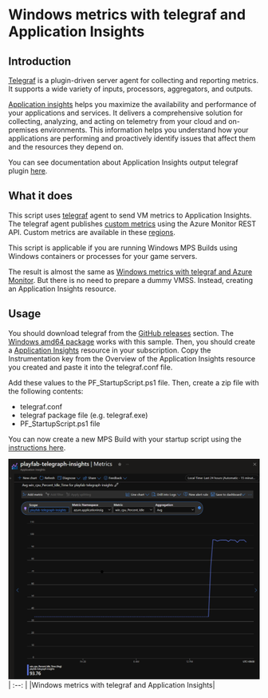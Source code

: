 # Windows metrics with telegraf and Application Insights

## Introduction

[Telegraf](https://github.com/influxdata/telegraf) is a plugin-driven server agent for collecting and reporting metrics. It supports a wide variety of inputs, processors, aggregators, and outputs. 

[Application insights](https://learn.microsoft.com/en-us/azure/azure-monitor/app/app-insights-overview) helps you maximize the availability and performance of your applications and services. It delivers a comprehensive solution for collecting, analyzing, and acting on telemetry from your cloud and on-premises environments. This information helps you understand how your applications are performing and proactively identify issues that affect them and the resources they depend on.

You can see documentation about Application Insights output telegraf plugin [here](https://github.com/influxdata/telegraf/blob/master/plugins/outputs/application_insights/README.md).

## What it does

This script uses [telegraf](https://www.influxdata.com/time-series-platform/telegraf/) agent to send VM metrics to Application Insights. The telegraf agent publishes [custom metrics](https://docs.microsoft.com/en-us/azure/azure-monitor/platform/metrics-custom-overview) using the Azure Monitor REST API. Custom metrics are available in these [regions](https://docs.microsoft.com/en-us/azure/azure-monitor/platform/metrics-custom-overview#supported-regions).

This script is applicable if you are running Windows MPS Builds using Windows containers or processes for your game servers.

The result is almost the same as [Windows metrics with telegraf and Azure Monitor](../windows_metrics_telegraf_azuremonitor/README.md).
But there is no need to prepare a dummy VMSS.
Instead, creating an Application Insights resource.

## Usage

You should download telegraf from the [GitHub releases](https://github.com/influxdata/telegraf/releases) section. The [Windows amd64 package](https://dl.influxdata.com/telegraf/releases/telegraf-1.24.4_windows_amd64.zip) works with this sample.
Then, you should create a [Application Insights](https://learn.microsoft.com/en-us/azure/azure-monitor/app/app-insights-overview) resource in your subscription.
Copy the Instrumentation key from the Overview of the Application Insights resource you created and paste it into the telegraf.conf file.

Add these values to the PF_StartupScript.ps1 file. Then, create a zip file with the following contents:

- telegraf.conf
- telegraf package file (e.g. telegraf.exe)
- PF_StartupScript.ps1 file

You can now create a new MPS Build with your startup script using the [instructions here](https://learn.microsoft.com/en-us/gaming/playfab/features/multiplayer/servers/vmstartupscript).

![Windows metrics with telegraf and Application Insights](../media/windows_metrics_telegraf_applicationinsights.png)
| :--: |
|Windows metrics with telegraf and Application Insights|
